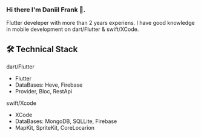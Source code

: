 ### Hi there I'm Daniil Frank 👋. 
Flutter develeper with more than 2 years experiens. I have good knowledge in mobile development on dart/Flutter & swift/XCode. 

## 🛠 Technical Stack

dart/Flutter
* Flutter
* DataBases: Heve, Firebase
* Provider, Bloc, RestApi

swift/Xcode
* XCode
* DataBases: MongoDB, SQLLite, Firebase
* MapKit, SpriteKit, CoreLocarion 

